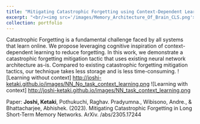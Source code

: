 ```yaml
---
title: "Mitigating Catastrophic Forgetting using Context-Dependent Learning (Research in Progress)"
excerpt: "<br/><img src='/images/Memory_Architecture_Of_Brain_CLS.png'> Catastrophic Forgetting is a fundamental challenge faced by all systems that learn online. We propose leveraging the cognitive inspiration of context-dependent learning to reduce forgetting in a resource-efficient manner."
collection: portfolio
---
```


Catastrophic Forgetting is a fundamental challenge faced by all systems that learn online. We propose leveraging cognitive inspiration of context-dependent learning to reduce forgetting. In this work, we demonstrate a catastrophic forgetting mitigation tactic that uses existing neural network architecture as-is. Compared to existing catastrophic forgetting mitigation tactics, our technique takes less storage and is less time-consuming.
![Learning without context] http://joshi-ketaki.github.io/images/NN_No_task_context_learning.png
![Learning with context] http://joshi-ketaki.github.io/images/NN_task_context_learning.png


Paper:
**Joshi, Ketaki**, Pothukuchi, Raghav. Pradyumna., Wibisono, Andre., & Bhattacharjee, Abhishek. (2023). Mitigating Catastrophic Forgetting in Long Short-Term Memory Networks. ArXiv. /abs/2305.17244

